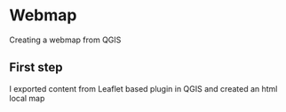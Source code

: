 # Webmap
Creating a webmap from QGIS
## First step
I exported content from Leaflet based plugin in QGIS and created an html local map
